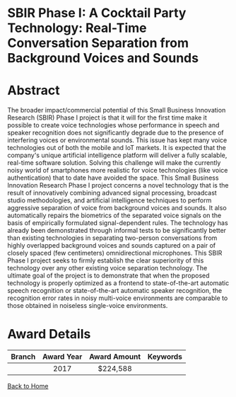 
SBIR Phase I: A Cocktail Party Technology: Real-Time Conversation Separation from Background Voices and Sounds
==============================================================================================================

# Abstract


The broader impact/commercial potential of this Small Business Innovation Research (SBIR) Phase I project is that it will for the first time make it possible to create voice technologies whose performance in speech and speaker recognition does not significantly degrade due to the presence of interfering voices or environmental sounds. This issue has kept many voice technologies out of both the mobile and IoT markets. It is expected that the company's unique artificial intelligence platform will deliver a fully scalable, real-time software solution. Solving this challenge will make the currently noisy world of smartphones more realistic for voice technologies (like voice authentication) that to date have avoided the space. This Small Business Innovation Research Phase I project concerns a novel technology that is the result of innovatively combining advanced signal processing, broadcast studio methodologies, and artificial intelligence techniques to perform aggressive separation of voice from background voices and sounds. It also automatically repairs the biometrics of the separated voice signals on the basis of empirically formulated signal-dependent rules. The technology has already been demonstrated through informal tests to be significantly better than existing technologies in separating two-person conversations from highly overlapped background voices and sounds captured on a pair of closely spaced (few centimeters) omnidirectional microphones. This SBIR Phase I project seeks to firmly establish the clear superiority of this technology over any other existing voice separation technology. The ultimate goal of the project is to demonstrate that when the proposed technology is properly optimized as a frontend to state-of-the-art automatic speech recognition or state-of-the-art automatic speaker recognition, the recognition error rates in noisy multi-voice environments are comparable to those obtained in noiseless single-voice environments.  

# Award Details

|Branch|Award Year|Award Amount|Keywords|
| :---: | :---: | :---: | :---: |
||2017|$224,588||
  
  


[Back to Home](https://github.com/chrischow/dod_sbir_awards/JT/#272)